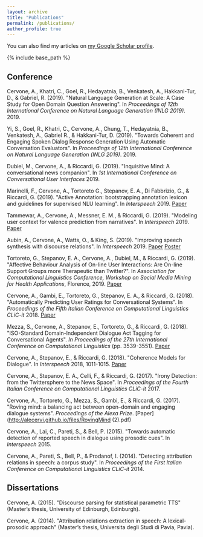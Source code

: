```yaml
---
layout: archive
title: "Publications"
permalink: /publications/
author_profile: true
---
```


  You can also find my articles on [my Google Scholar profile](https://scholar.google.it/citations?user=o4OksrQAAAAJ&hl=en "Scholar").


{% include base_path %}

## Conference

Cervone, A., Khatri, C., Goel, R., Hedayatnia, B., Venkatesh, A., Hakkani-Tur, D., & Gabriel, R. (2019). "Natural Language Generation at Scale: A Case Study for Open Domain Question Answering". In <i> Proceedings of 12th International Conference on Natural Language Generation (INLG 2019)</i>. 2019.

Yi, S., Goel, R., Khatri, C., Cervone, A., Chung, T., Hedayatnia, B., Venkatesh, A., Gabriel R., & Hakkani-Tur, D. (2019). "Towards Coherent and Engaging Spoken Dialog Response Generation Using Automatic Conversation Evaluators". In <i> Proceedings of 12th International Conference on Natural Language Generation (INLG 2019)</i>. 2019.

Dubiel, M., Cervone, A., & Riccardi, G. (2019). "Inquisitive Mind: A conversational news companion". In <i>1st International Conference on Conversational User Interfaces</i> 2019.

Marinelli, F., Cervone, A., Tortoreto G., Stepanov, E. A., Di Fabbrizio, G., & Riccardi, G. (2019). "Active Annotation: bootstrapping annotation lexicon and guidelines for supervised NLU learning". In <i>Interspeech</i> 2019. [Paper](http://alecervi.github.io/files/2537.pdf)

Tammewar, A., Cervone, A., Messner, E. M., & Riccardi, G. (2019). "Modeling user context for valence prediction from narratives". In <i>Interspeech</i> 2019. [Paper](http://alecervi.github.io/files/2489.pdf)

Aubin, A., Cervone, A., Watts, O., & King, S. (2019). "Improving speech synthesis with discourse relations". In <i>Interspeech</i> 2019. [Paper](http://alecervi.github.io/files/1945.pdf) [Poster](https://alecervi.github.io/files/Poster_PowerPoint_Version_2019-09-10.pdf)

Tortoreto, G., Stepanov, E. A., Cervone, A., Dubiel, M., & Riccardi, G. (2019). "Affective Behaviour Analysis of On-line User Interactions: Are On-line Support Groups more Therapeutic than Twitter?". In <i>Association for Computational Linguistics Conference, Workshop on Social Media Mining for Health Applications</i>, Florence, 2019. [Paper](http://alecervi.github.io/files/W19-3211.pdf)
  
Cervone, A., Gambi, E., Tortoreto, G., Stepanov, E. A., & Riccardi, G. (2018). "Automatically Predicting User Ratings for Conversational Systems". In <i>Proceedings of the Fifth Italian Conference on Computational Linguistics CLiC-it</i> 2018. [Paper](http://alecervi.github.io/files/paper32.pdf)
  
Mezza, S., Cervone, A., Stepanov, E., Tortoreto, G., & Riccardi, G. (2018). "ISO-Standard Domain-Independent Dialogue Act Tagging for Conversational Agents". <i>In Proceedings of the 27th International Conference on Computational Linguistics</i> (pp. 3539-3551). [Paper](http://alecervi.github.io/files/C18-1300.pdf)

Cervone, A., Stepanov, E., & Riccardi, G. (2018). "Coherence Models for Dialogue". In <i>Interspeech</i> 2018, 1011-1015. [Paper](http://alecervi.github.io/files/2446.pdf)

Cervone, A., Stepanov, E. A., Celli, F., & Riccardi, G. (2017). "Irony Detection: from the Twittersphere to the News Space". In <i>Proceedings of the Fourth Italian Conference on Computational Linguistics CLiC-it</i> 2017.

Cervone, A., Tortoreto, G., Mezza, S., Gambi, E., & Riccardi, G. (2017). "Roving mind: a balancing act between open–domain and engaging dialogue systems". <i>Proceedings of the Alexa Prize</i>. [Paper](http://alecervi.github.io/files/RovingMind (2).pdf)

Cervone, A., Lai, C., Pareti, S., & Bell, P. (2015). "Towards automatic detection of reported speech in dialogue using prosodic cues". In <i>Interspeech</i> 2015.

Cervone, A., Pareti, S., Bell, P., & Prodanof, I. (2014). "Detecting attribution relations in speech: a corpus study". In <i>Proceedings of the First Italian Conference on Computational Linguistics CLiC-it</i> 2014.
  

## Dissertations
  
Cervone, A. (2015). "Discourse parsing for statistical parametric TTS" (Master’s thesis, University of Edinburgh, Edinburgh).

Cervone, A. (2014). "Attribution relations extraction in speech: A lexical-prosodic approach" (Master’s thesis, Universita degli Studi di Pavia, Pavia).





